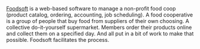 [Foodsoft](https://foodcoops.github.io/) is a web-based software to manage a non-profit food coop (product catalog, ordering, accounting, job scheduling). A food cooperative is a group of people that buy food from suppliers of their own choosing. A collective do-it-yourself supermarket. Members order their products online and collect them on a specified day. And all put in a bit of work to make that possible. Foodsoft facilitates the process.
